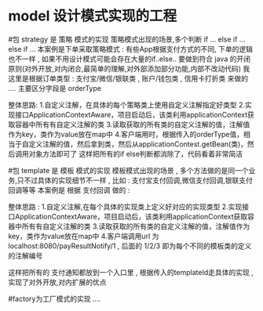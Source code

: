# model 设计模式实现的工程
#包 strategy 是 策略 模式的实现
策略模式出现的场景,多个判断 if ... else if ... else if ...
本案例是下单采取策略模式 :
    有些App根据支付方式的不同, 下单的逻辑也不一样 , 如果不用设计模式可能会存在大量的if..else..
    要做到符合 java 的开闭原则(对外开放,对内闭合,最简单的理解,对外部添加部分功能,内部不改动代码)
    我这里是根据订单类型 : 支付宝/微信/银联类 , 账户/钱包类 , 信用卡打折类 来做的 .... 主要区分字段是 orderType
    
整体思路:
    1.自定义注解，在具体的每个策略类上使用自定义注解指定好类型
    2.实现接口ApplicationContextAware，项目启动后，该类利用applicationContext获取容器中所有有自定义注解的类
    3.读取获取的所有类的自定义注解的值，注解值作为key，类作为value放在map中
    4.客户端用时，根据传入的orderType值，相当于自定义注解的值，然后拿到类，然后从applicationContest.getBean(类)，然后调用对象方法即可了
  这样把所有的if else判断都消除了，代码看着非常简洁
  
#包 template 是 模板 模式的实现
模板模式出现的场景 , 多个方法做的是同一个业务,只不过具体的实现细节不一样 , 比如 : 支付宝支付回调,微信支付回调,银联支付回调等等
本案例是 根据 支付回调 做的 :

整体思路 :
    1.自定义注解,在每个具体的实现类上定义好对应的实现类型
    2.实现接口ApplicationContextAware，项目启动后，该类利用applicationContext获取容器中所有有自定义注解的类
    3.读取获取的所有类的自定义注解的值，注解值作为key，类作为value放在map中
    4.客户端调用url 为 localhost:8080/payResultNotify/1 , 后面的 1/2/3 即为每个不同的模板类的定义的注解编号
    
   这样把所有的 支付通知都放到一个入口里 , 根据传入的templateId走具体的实现 , 实现了对外开放,对内扩展的优点

#factory为工厂模式的实现
....